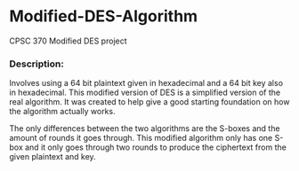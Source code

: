 # Modified-DES-Algorithm

CPSC 370 Modified DES project

### Description:
Involves using a 64 bit plaintext given in hexadecimal and a 64 bit key also in hexadecimal. This modified version of DES is a simplified version of the real algorithm. It was created to help give a good starting foundation on how the algorithm actually works. 

The only differences between the two algorithms are the S-boxes and the amount of rounds it goes through. This modified algorithm only has one S-box and it only goes through two rounds to produce the ciphertext from the given plaintext and key.     
